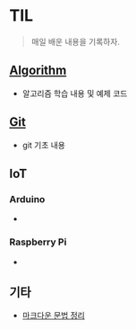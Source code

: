 # TIL

> 매일 배운 내용을 기록하자.



## [Algorithm](./algorithm)

- 알고리즘 학습 내용 및 예제 코드



## [Git](./git)

* git 기초 내용



## IoT

### Arduino

- 

### Raspberry Pi

- 



## 기타

* [마크다운 문법 정리](./Markdown.md)

